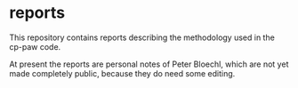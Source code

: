 # reports
This repository contains reports describing the methodology used in the cp-paw code. 

At present the reports are personal notes of Peter Bloechl, which are not yet made completely public, because they do need some editing.
